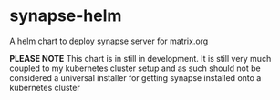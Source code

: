# synapse-helm
A helm chart to deploy synapse server for matrix.org

**PLEASE NOTE** This chart is in still in development. It is still very much coupled to my kubernetes cluster setup and as such should not be considered a universal installer for getting synapse installed onto a kubernetes cluster 
